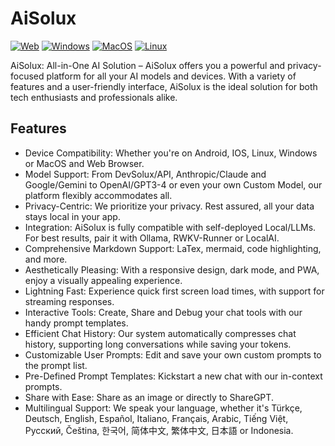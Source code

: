 # AiSolux

[![Web][Web-image]][web-url]
[![Windows][Windows-image]][download-url]
[![MacOS][MacOS-image]][download-url]
[![Linux][Linux-image]][download-url]

[web-url]: https://chat.devsolux.net
[download-url]: https://github.com/devsolux/ai-solux/releases
[Web-image]: https://img.shields.io/badge/Web-PWA-orange?logo=microsoftedge
[Windows-image]: https://img.shields.io/badge/-Windows-blue?logo=windows
[MacOS-image]: https://img.shields.io/badge/-MacOS-black?logo=apple
[Linux-image]: https://img.shields.io/badge/-Linux-333?logo=ubuntu

AiSolux: All-in-One AI Solution – AiSolux offers you a powerful and privacy-focused platform for all your AI models and devices. 
With a variety of features and a user-friendly interface, AiSolux is the ideal solution for both tech enthusiasts and professionals alike.

## Features

- Device Compatibility: Whether you're on Android, IOS, Linux, Windows or MacOS and Web Browser.
- Model Support: From DevSolux/API, Anthropic/Claude and Google/Gemini to OpenAI/GPT3-4 or even your own Custom Model, our platform flexibly accommodates all.
- Privacy-Centric: We prioritize your privacy. Rest assured, all your data stays local in your app.
- Integration: AiSolux is fully compatible with self-deployed Local/LLMs. For best results, pair it with Ollama, RWKV-Runner or LocalAI.
- Comprehensive Markdown Support: LaTex, mermaid, code highlighting, and more.
- Aesthetically Pleasing: With a responsive design, dark mode, and PWA, enjoy a visually appealing experience.
- Lightning Fast: Experience quick first screen load times, with support for streaming responses.
- Interactive Tools: Create, Share and Debug your chat tools with our handy prompt templates.
- Efficient Chat History: Our system automatically compresses chat history, supporting long conversations while saving your tokens.
- Customizable User Prompts: Edit and save your own custom prompts to the prompt list.
- Pre-Defined Prompt Templates: Kickstart a new chat with our in-context prompts.
- Share with Ease: Share as an image or directly to ShareGPT.
- Multilingual Support: We speak your language, whether it's Türkçe, Deutsch, English, Español, Italiano, Français, Arabic, Tiếng Việt, Русский, Čeština, 한국어, 简体中文, 繁体中文, 日本語 or Indonesia.
